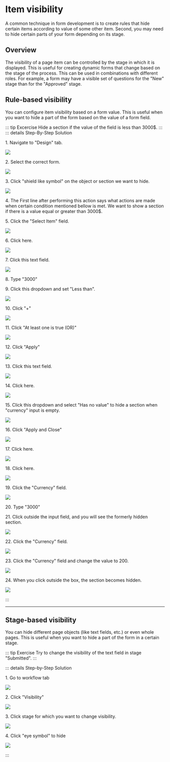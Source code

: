 # Item visibility
A common technique in form development is to create rules that hide certain items according to value of some other item. Second, you may need to hide certain parts of your form depending on its stage. 

## Overview

The visibility of a page item can be controlled by the stage in which it is displayed. This is useful for
creating dynamic forms that change based on the stage of the process. This can be used in combinations with different
roles. For example, a form may have a visible set of questions for the "New" stage than for the "Approved" stage.


## Rule-based visibility

You can configure item visibility based on a form value. This is useful when you want to hide a part of the form based on the
value of a form field.

::: tip Excercise
Hide a section if the value of the field is less than 3000$.
:::
::: details Step-By-Step Solution

1\. Navigate to "Design" tab.

![](/basics/fb3a0b62-3395-48b0-bcc4-504cfa35a9cb.png)

2\. Select the correct form.

![](/basics/b69084d1-7e6e-47d2-8de6-1cb4798b5989.png)

3\. Click "shield like symbol" on the object or section we want to hide.

![](/basics/8bcf3c31-4ded-4bc5-96ba-d4ab92a1a13c.png)

4\. The First line after performing this action says what actions are made when certain condition mentioned bellow is met. We
want to show a section if there is a value equal or greater than 3000$.

5\. Click the "Select Item" field.

![](/basics/800724b6-7c83-4aad-86bc-b16998b938b5.png)

6\. Click here.

![](/basics/8466f62e-5d70-4c46-8ba0-dc0db95e9ad5.png)

7\. Click this text field.

![](/basics/04f7af72-c2cd-426d-b9aa-8c800c40a7db.png)

8\. Type "3000"

9\. Click this dropdown and set "Less than".

![](/basics/e5a8962f-0e9f-4ec0-a416-2dd6f60b84f3.png)

10\. Click "+"

![](/basics/d10d2a2a-e236-473f-ab49-7fdf4fa6e474.png)

11\. Click "At least one is true (OR)"

![](/basics/991e8076-d1e3-4904-a9f4-0034883f73cb.png)

12\. Click "Apply"

![](/basics/bddece92-d324-4b97-912b-20d731a6225a.png)

13\. Click this text field.

![](/basics/e10995e0-484d-4368-86df-d05070030b82.png)

14\. Click here.

![](/basics/3322f7d6-3f06-4c1e-aef7-6690abc3cc0a.png)

15\. Click this dropdown and select "Has no value" to hide a section when "currency" input is empty.

![](/basics/a6a557cb-d7fb-4b90-98f3-491c260b2908.png)

16\. Click "Apply and Close"

![](/basics/31c281be-90b4-486b-b92a-34f466535718.png)

17\. Click here.

![](/basics/6743c66f-8381-4778-ac35-f4ba118d6faf.png)

18\. Click here.

![](/basics/5b7b7dd0-8054-48b2-8e02-8d951c006ed0.png)

19\. Click the "Currency" field.

![](/basics/4fb30b20-d5a4-4c22-9f7d-1dc024f3cae9.png)

20\. Type "3000"

21\. Click outside the input field, and you will see the formerly hidden section.

![](/basics/ab3f1e60-dc3a-41de-b86e-2b04c3c9ed1a.png)

22\. Click the "Currency" field.

![](/basics/9bf7440c-6a50-4470-926c-7a70d4a5ae58.png)

23\. Click the "Currency" field and change the value to 200.

![](/basics/ffcbce73-b101-4f70-9e4f-c1952e461fb5.png)

24\. When you click outside the box, the section becomes hidden.

![](/basics/d48a09ec-68d3-4770-8f9f-7433afbb0a59.png)

:::


---

## Stage-based visibility

You can hide different page objects (like text fields, etc.) or even whole pages. This is useful when you want to hide a part of the form in a
certain stage.

::: tip Exercise
Try to change the visibility of the text field in stage "Submitted".
:::

::: details Step-by-Step Solution

1\. Go to workflow tab

![](/basics/e59fea42-befe-48d8-9f3c-0cacaf681884.png)

2\. Click "Visibility"

![](/basics/7b13c79d-01be-4dcc-9a29-a8a413d6ec19.png)

3\. Click stage for which you want to change visibility.

![](/basics/15adf414-c704-48a7-b8e1-df15a97db021.png)

4\. Click "eye symbol" to hide

![](/basics/4dfb4c22-9cda-435e-993d-569f987a26d1.png)

:::
